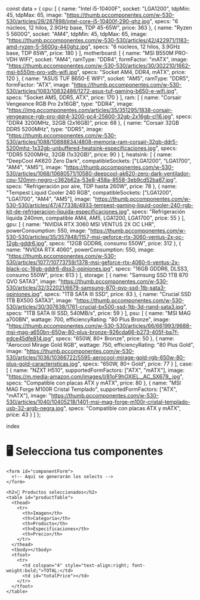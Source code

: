const data = {
  cpu: [
    {
      name: "Intel i5-10400F",
      socket: "LGA1200",
      tdpMin: 45,
      tdpMax: 65,
      image: "https://thumb.pccomponentes.com/w-530-530/articles/28/287898/intel-core-i5-10400f-290-ghz.jpg",
      specs: "6 núcleos, 12 hilos, 2.9GHz base, TDP 45-65W",
      price: 363
    },
    {
      name: "Ryzen 5 5600G",
      socket: "AM4",
      tdpMin: 45,
      tdpMax: 65,
      image: "https://thumb.pccomponentes.com/w-530-530/articles/42/422971/1183-amd-ryzen-5-5600g-440ghz.jpg",
      specs: "6 núcleos, 12 hilos, 3.9GHz base, TDP 65W",
      price: 180
    }
  ],
  motherboard: [
    {
      name: "MSI B550M PRO-VDH WIFI",
      socket: "AM4",
      ramType: "DDR4",
      formFactor: "mATX",
      image: "https://thumb.pccomponentes.com/w-530-530/articles/30/302210/1662-msi-b550m-pro-vdh-wifi.jpg",
      specs: "Socket AM4, DDR4, mATX",
      price: 120
    },
    {
      name: "ASUS TUF B650-E WIFI",
      socket: "AM5",
      ramType: "DDR5",
      formFactor: "ATX",
      image: "https://thumb.pccomponentes.com/w-530-530/articles/1083/10832486/1272-asus-tuf-gaming-b650-e-wifi.jpg",
      specs: "Socket AM5, DDR5, ATX",
      price: 170
    }
  ],
  ram: [
    {
      name: "Corsair Vengeance RGB Pro 2x16GB",
      type: "DDR4",
      image: "https://img.pccomponentes.com/articles/35/351295/1838-corsair-vengeance-rgb-pro-ddr4-3200-pc4-25600-32gb-2x16gb-cl16.jpg",
      specs: "DDR4 3200MHz, 32GB (2x16GB)",
      price: 68
    },
    {
      name: "Corsair 32GB DDR5 5200MHz",
      type: "DDR5",
      image: "https://thumb.pccomponentes.com/w-530-530/articles/1088/10888834/4808-memoria-ram-corsair-32gb-ddr5-5200mhz-1x32gb-unbuffered-heatsink-especificaciones.jpg",
      specs: "DDR5 5200MHz, 32GB (1x32GB)",
      price: 90
    }
  ],
  heatsink: [
    {
      name: "DeepCool AK620 Zero Dark",
      compatibleSockets: ["LGA1200", "LGA1700", "AM4", "AM5"],
      image: "https://thumb.pccomponentes.com/w-530-530/articles/1068/10680571/10580-deepcool-ak620-zero-dark-ventilador-cpu-120mm-negro-c362b62a-53e8-458a-8558-3eb9cd52ba67.jpg",
      specs: "Refrigeración por aire, TDP hasta 260W",
      price: 78
    },
    {
      name: "Tempest Liquid Cooler 240 RGB",
      compatibleSockets: ["LGA1200", "LGA1700", "AM4", "AM5"],
      image: "https://thumb.pccomponentes.com/w-530-530/articles/47/477338/4933-tempest-gaming-liquid-cooler-240-rgb-kit-de-refrigeracion-liquida-especificaciones.jpg",
      specs: "Refrigeración líquida 240mm, compatible AM4, AM5, LGA1200, LGA1700",
      price: 55
    }
  ],
  gpu: [
    {
      name: "NVIDIA RTX 3060 MSI VENTUS 2X OC LHR",
      powerConsumption: 550,
      image: "https://thumb.pccomponentes.com/w-530-530/articles/35/357848/1157-msi-geforce-rtx-3060-ventus-2x-oc-12gb-gddr6.jpg",
      specs: "12GB GDDR6, consumo 550W",
      price: 312
    },
    {
      name: "NVIDIA RTX 4060",
      powerConsumption: 550,
      image: "https://thumb.pccomponentes.com/w-530-530/articles/1077/10773759/1378-msi-geforce-rtx-4060-ti-ventus-2x-black-oc-16gb-gddr6-dlss3-opiniones.jpg",
      specs: "16GB GDDR6, DLSS3, consumo 550W",
      price: 613
    }
  ],
  storage: [
    {
      name: "Samsung SSD 1TB 870 QVO SATA3",
      image: "https://thumb.pccomponentes.com/w-530-530/articles/32/322021/6679-samsung-870-qvo-ssd-1tb-sata3-opiniones.jpg",
      specs: "1TB SATA III SSD",
      price: 83
    },
    {
      name: "Crucial SSD 1TB BX500 SATA3",
      image: "https://thumb.pccomponentes.com/w-530-530/articles/30/307638/1761-crucial-bx500-ssd-1tb-3d-nand-sata3.jpg",
      specs: "1TB SATA III SSD, 540MB/s",
      price: 59
    }
  ],
  psu: [
    {
      name: "MSI MAG a700BN",
      wattage: 700,
      efficiencyRating: "80 Plus Bronze",
      image: "https://thumb.pccomponentes.com/w-530-530/articles/66/661993/9688-msi-mag-a650bn-650w-80-plus-bronze-926cda66-b273-405f-ba7f-edce45dfe814.jpg",
      specs: "650W, 80+ Bronze",
      price: 50
    },
    {
      name: "Aerocool Mirage Gold RGB",
      wattage: 750,
      efficiencyRating: "80 Plus Gold",
      image: "https://thumb.pccomponentes.com/w-530-530/articles/1036/10366722/5595-aerocool-mirage-gold-rgb-650w-80-plus-gold-caracteristicas.jpg",
      specs: "650W, 80+ Gold",
      price: 77
    }
  ],
  case: [
    {
      name: "NZXT H510",
      supportedFormFactors: ["ATX", "mATX"],
      image: "https://m.media-amazon.com/images/I/81oF9hOXIEL._AC_SX679_.jpg",
      specs: "Compatible con placas ATX y mATX",
      price: 80
    },
    {
      name: "MSI MAG Forge M100R Cristal Templado",
      supportedFormFactors: ["ATX", "mATX"],
      image: "https://thumb.pccomponentes.com/w-530-530/articles/1040/10405218/1401-msi-mag-forge-m100r-cristal-templado-usb-32-argb-negra.jpg",
      specs: "Compatible con placas ATX y mATX",
      price: 43
    }
  ]
};

index

<!DOCTYPE html>
<html lang="es">
<head>
  <meta charset="UTF-8" />
  <meta name="viewport" content="width=device-width, initial-scale=1" />
  <title>PC Components - Matrix Style Selector</title>
  <link rel="stylesheet" href="styles.css" />
</head>
<body>
  <canvas id="matrixCanvas"></canvas>

  <div class="content">
    <h1>🖥️ Selecciona tus componentes</h1>

    <form id="componentForm">
      <!-- Aquí se generarán los selects -->
    </form>

    <h2>🛒 Productos seleccionados</h2>
    <table id="productTable">
      <thead>
        <tr>
          <th>Imagen</th>
          <th>Categoría</th>
          <th>Producto</th>
          <th>Especificaciones</th>
          <th>Precio</th>
        </tr>
      </thead>
      <tbody></tbody>
      <tfoot>
        <tr>
          <td colspan="4" style="text-align:right; font-weight:bold;">TOTAL:</td>
          <td id="totalPrice"></td>
        </tr>
      </tfoot>
    </table>
  </div>

  <script src="data.js"></script>
  <script src="matrix.js"></script>
</body>
</html>
